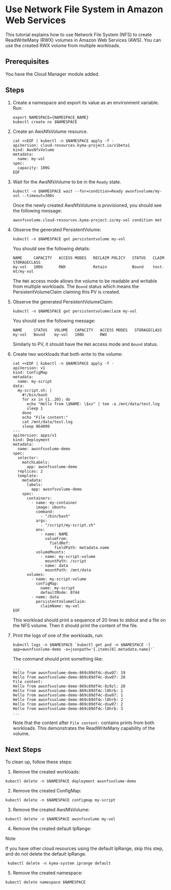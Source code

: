 # Use Network File System in Amazon Web Services

This tutorial explains how to use Network File System (NFS) to create ReadWriteMany (RWX) volumes in Amazon Web Services (AWS). You can use the created RWX volume from multiple workloads.

## Prerequisites

You have the Cloud Manager module added.

## Steps <!-- {docsify-ignore} -->

1. Create a namespace and export its value as an environment variable. Run:

   ```shell
   export NAMESPACE={NAMESPACE_NAME}
   kubectl create ns $NAMESPACE
   ```
  
2. Create an AwsNfsVolume resource.

   ```shell
   cat <<EOF | kubectl -n $NAMESPACE apply -f -
   apiVersion: cloud-resources.kyma-project.io/v1beta1
   kind: AwsNfsVolume
   metadata:
     name: my-vol
   spec:
     capacity: 100G
   EOF
   ```
  
3. Wait for the AwsNfsVolume to be in the `Ready` state.

   ```shell
   kubectl -n $NAMESPACE wait --for=condition=Ready awsnfsvolume/my-vol --timeout=300s
   ```

   Once the newly created AwsNfsVolume is provisioned, you should see the following message:

   ```console
   awsnfsvolume.cloud-resources.kyma-project.io/my-vol condition met
   ```

4. Observe the generated PersistentVolume:

   ```shell
   kubectl -n $NAMESPACE get persistentvolume my-vol
   ```

   You should see the following details:

   ```console
   NAME     CAPACITY   ACCESS MODES   RECLAIM POLICY   STATUS   CLAIM            STORAGECLASS
   my-vol   100G       RWX            Retain           Bound    test-mt/my-vol               
   ```

   The `RWX` access mode allows the volume to be readable and writable from multiple workloads. The `Bound` status which means the PersistentVolumeClaim claiming this PV is created.

5. Observe the generated PersistentVolumeClaim:

   ```shell
   kubectl -n $NAMESPACE get persistentvolumeclaim my-vol
   ```

   You should see the following message:

   ```console
   NAME     STATUS   VOLUME   CAPACITY   ACCESS MODES   STORAGECLASS 
   my-vol   Bound    my-vol   100G       RWX                         
   ```

   Similarly to PV, it should have the `RWX` access mode and `Bound` status.

6. Create two workloads that both write to the volume:

   ```shell
   cat <<EOF | kubectl -n $NAMESPACE apply -f -
   apiVersion: v1
   kind: ConfigMap
   metadata:
     name: my-script
   data:
     my-script.sh: |
       #!/bin/bash
       for xx in {1..20}; do 
         echo "Hello from \$NAME: \$xx" | tee -a /mnt/data/test.log
         sleep 1
       done
       echo "File content:"
       cat /mnt/data/test.log
       sleep 864000
   ---
   apiVersion: apps/v1
   kind: Deployment
   metadata:
     name: awsnfsvolume-demo
   spec:
     selector:
       matchLabels:
         app: awsnfsvolume-demo
     replicas: 2
     template:
       metadata:
         labels:
           app: awsnfsvolume-demo
       spec:
         containers:
           - name: my-container
             image: ubuntu  
             command: 
               - "/bin/bash"
             args:
               - "/script/my-script.sh"
             env:
               - name: NAME
                 valueFrom:
                   fieldRef:
                     fieldPath: metadata.name
             volumeMounts:
               - name: my-script-volume
                 mountPath: /script
               - name: data
                 mountPath: /mnt/data
         volumes:
           - name: my-script-volume
             configMap:
               name: my-script
               defaultMode: 0744 
           - name: data
             persistentVolumeClaim:
               claimName: my-vol 
   EOF
   ```

   This workload should print a sequence of 20 lines to stdout and a file on the NFS volume.
   Then it should print the content of the file.

7. Print the logs of one of the workloads, run:

   ```shell
   kubectl logs -n $NAMESPACE `kubectl get pod -n $NAMESPACE -l app=awsnfsvolume-demo -o=jsonpath='{.items[0].metadata.name}'`
   ```

   The command should print something like:

   ```console
   ...
   Hello from awsnfsvolume-demo-869c89df4c-dsw97: 19
   Hello from awsnfsvolume-demo-869c89df4c-dsw97: 20
   File content:
   Hello from awsnfsvolume-demo-869c89df4c-8z9zl: 20
   Hello from awsnfsvolume-demo-869c89df4c-l8hrb: 1
   Hello from awsnfsvolume-demo-869c89df4c-dsw97: 1
   Hello from awsnfsvolume-demo-869c89df4c-l8hrb: 2
   Hello from awsnfsvolume-demo-869c89df4c-dsw97: 2
   Hello from awsnfsvolume-demo-869c89df4c-l8hrb: 3
   ...
   ```

   Note that the content after `File content:` contains prints from both workloads. This demonstrates the ReadWriteMany capability of the volume.

## Next Steps

To clean up, follow these steps:

1. Remove the created workloads:

  ```shell
  kubectl delete -n $NAMESPACE deployment awsnfsvolume-demo
  ```

2. Remove the created ConfigMap:

  ```shell
  kubectl delete -n $NAMESPACE configmap my-script
  ```

3. Remove the created AwsNfsVolume:

  ```shell
  kubectl delete -n $NAMESPACE awsnfsvolume my-vol
  ```

4. Remove the created default IpRange:

  > [!NOTE]
  > If you have other cloud resources using the default IpRange,
  > skip this step, and do not delete the default IpRange.

  ```shell
   kubectl delete -n kyma-system iprange default
  ```

  5. Remove the created namespace:

  ```shell
  kubectl delete namespace $NAMESPACE
  ```
